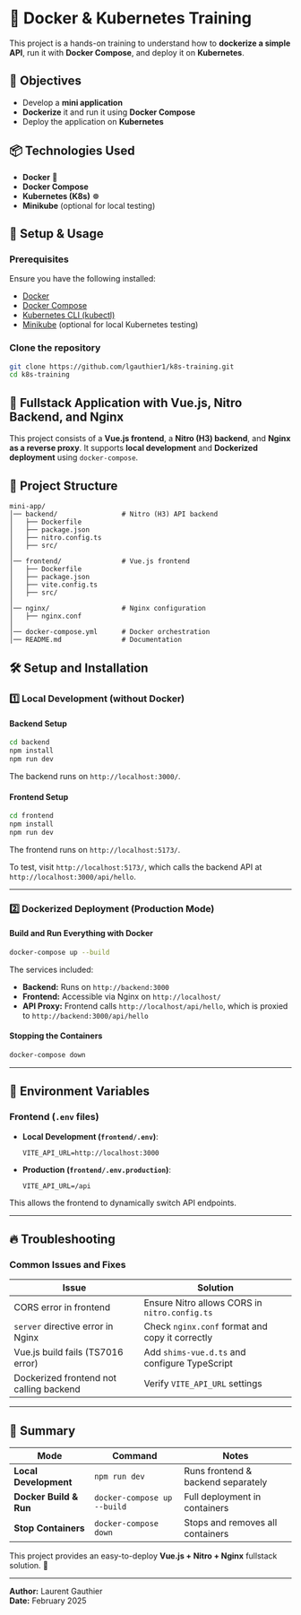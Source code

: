 # 🚀 Docker & Kubernetes Training

This project is a hands-on training to understand how to **dockerize a simple API**, run it with **Docker Compose**, and deploy it on **Kubernetes**.

## 📌 Objectives  
- Develop a **mini application**  
- **Dockerize** it and run it using **Docker Compose**  
- Deploy the application on **Kubernetes**  

## 📦 Technologies Used  
- **Docker** 🐳  
- **Docker Compose**  
- **Kubernetes (K8s)** ☸️  
- **Minikube** (optional for local testing)  

## 📖 Setup & Usage  

### Prerequisites  
Ensure you have the following installed:  
- [Docker](https://docs.docker.com/get-docker/)  
- [Docker Compose](https://docs.docker.com/compose/install/)  
- [Kubernetes CLI (kubectl)](https://kubernetes.io/docs/tasks/tools/install-kubectl/)  
- [Minikube](https://minikube.sigs.k8s.io/docs/start/) (optional for local Kubernetes testing)  

### Clone the repository  
```bash
git clone https://github.com/lgauthier1/k8s-training.git
cd k8s-training
```

## 🚀 Fullstack Application with Vue.js, Nitro Backend, and Nginx

This project consists of a **Vue.js frontend**, a **Nitro (H3) backend**, and **Nginx as a reverse proxy**. It supports **local development** and **Dockerized deployment** using `docker-compose`.

## 📁 Project Structure
```
mini-app/
│── backend/                # Nitro (H3) API backend
│   ├── Dockerfile
│   ├── package.json
│   ├── nitro.config.ts
│   ├── src/
│
│── frontend/               # Vue.js frontend
│   ├── Dockerfile
│   ├── package.json
│   ├── vite.config.ts
│   ├── src/
│
│── nginx/                  # Nginx configuration
│   ├── nginx.conf
│
│── docker-compose.yml      # Docker orchestration
│── README.md               # Documentation
```

## 🛠️ Setup and Installation

### 1️⃣ **Local Development (without Docker)**
#### **Backend Setup**
```sh
cd backend
npm install
npm run dev
```
The backend runs on `http://localhost:3000/`.

#### **Frontend Setup**
```sh
cd frontend
npm install
npm run dev
```
The frontend runs on `http://localhost:5173/`.

To test, visit `http://localhost:5173/`, which calls the backend API at `http://localhost:3000/api/hello`.

---

### 2️⃣ **Dockerized Deployment (Production Mode)**
#### **Build and Run Everything with Docker**
```sh
docker-compose up --build
```
The services included:
- **Backend:** Runs on `http://backend:3000`
- **Frontend:** Accessible via Nginx on `http://localhost/`
- **API Proxy:** Frontend calls `http://localhost/api/hello`, which is proxied to `http://backend:3000/api/hello`

#### **Stopping the Containers**
```sh
docker-compose down
```

---

## 📝 Environment Variables
### **Frontend (`.env` files)**
- **Local Development (`frontend/.env`)**:
  ```env
  VITE_API_URL=http://localhost:3000
  ```
- **Production (`frontend/.env.production`)**:
  ```env
  VITE_API_URL=/api
  ```

This allows the frontend to dynamically switch API endpoints.

---

## 🔥 Troubleshooting
### **Common Issues and Fixes**
| Issue | Solution |
|--------|-----------|
| CORS error in frontend | Ensure Nitro allows CORS in `nitro.config.ts` |
| `server` directive error in Nginx | Check `nginx.conf` format and copy it correctly |
| Vue.js build fails (TS7016 error) | Add `shims-vue.d.ts` and configure TypeScript |
| Dockerized frontend not calling backend | Verify `VITE_API_URL` settings |

---

## 📌 Summary
| Mode | Command | Notes |
|------|---------|-------|
| **Local Development** | `npm run dev` | Runs frontend & backend separately |
| **Docker Build & Run** | `docker-compose up --build` | Full deployment in containers |
| **Stop Containers** | `docker-compose down` | Stops and removes all containers |

This project provides an easy-to-deploy **Vue.js + Nitro + Nginx** fullstack solution. 🚀

---

**Author:** Laurent Gauthier  
**Date:** February 2025

